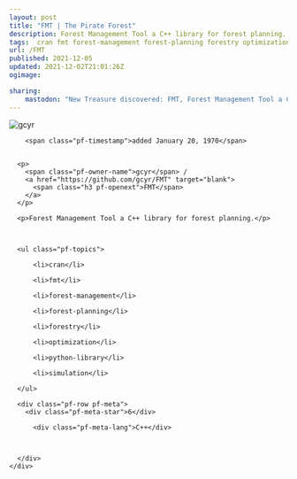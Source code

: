 ```yaml
---
layout: post
title: "FMT | The Pirate Forest"
description: Forest Management Tool a C++ library for forest planning.
tags:  cran fmt forest-management forest-planning forestry optimization python-library simulation
url: /FMT
published: 2021-12-05
updated: 2021-12-02T21:01:26Z
ogimage: 

sharing:
    mastodon: "New Treasure discovered: FMT, Forest Management Tool a C++ library for forest planning."
---
```


<div class="pf-night-sky-spacer">
    <div id="pf-night-sky" data-stars="6" data-owner="gcyr" data-repo="FMT"></div>
    <div class="">
        <dialog>
            Inhalt des Dialogs
        </dialog>
    </div>
</div>

<div class="pf-ship-list">
    <div class="pf-row pf-pirate pf-small-column" data-pirate-id="ckYMV6ehXZHIRq2CdOe38">
    <div>
      <!--<a href="https://github.com/gcyr" target="blank">-->
        <div class="pf-pirate-avatar">
          <div class="pf-cross pf-clickable"  onclick="collect('ckYMV6ehXZHIRq2CdOe38'); return false;"></div>
          <img src="https://avatars.githubusercontent.com/u/17260780?v=4" title="gcyr" alt="gcyr"/>
      </div>
      <!--</a>
      <div class="pf-pirate-actions">
        <a class="pf-treasure-add"  title="save in my treasure chest" onclick="collect('ckYMV6ehXZHIRq2CdOe38'); return false;" href="#">
          <img src="./assets/coin.svg" alt="treasure"/>
        </a>
        <a class="pf-treasure-remove" onclick="throwAway('ckYMV6ehXZHIRq2CdOe38'); return false;">remove</a>
      </div>-->
    </div>
    <div class="pf-ship">
      
        <span class="pf-timestamp">added January 20, 1970</span>
      
      
      <p>
        <span class="pf-owner-name">gcyr</span> / 
        <a href="https://github.com/gcyr/FMT" target="blank">
          <span class="h3 pf-openext">FMT</span>
        </a>
      </p>

      <p>Forest Management Tool a C++ library for forest planning.</p>

      

      <ul class="pf-topics">
        
          <li>cran</li>
        
          <li>fmt</li>
        
          <li>forest-management</li>
        
          <li>forest-planning</li>
        
          <li>forestry</li>
        
          <li>optimization</li>
        
          <li>python-library</li>
        
          <li>simulation</li>
        
      </ul>

      <div class="pf-row pf-meta">
        <div class="pf-meta-star">6</div>
        
          <div class="pf-meta-lang">C++</div>
        
        
        
      </div>
    </div>
  </div>
</div>
